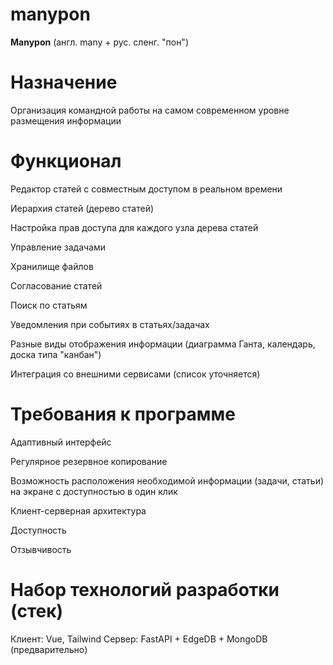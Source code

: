 # manypon
**Manypon** (англ. many + рус. сленг. "пон")

# Назначение
Организация командной работы на самом современном уровне размещения информации

# Функционал
Редактор статей с совместным доступом в реальном времени

Иерархия статей (дерево статей)

Настройка прав доступа для каждого узла дерева статей

Управление задачами

Хранилище файлов

Согласование статей

Поиск по статьям

Уведомления при событиях в статьях/задачах

Разные виды отображения информации (диаграмма Ганта, календарь, доска типа "канбан")

Интеграция со внешними сервисами (список уточняется)

# Требования к программе
Адаптивный интерфейс

Регулярное резервное копирование 

Возможность расположения необходимой информации  (задачи, статьи) на экране с доступностью в один клик

Клиент-серверная архитектура

Доступность

Отзывчивость

# Набор технологий разработки (стек)
Клиент: Vue, Tailwind
Сервер: FastAPI + EdgeDB + MongoDB (предварительно)
